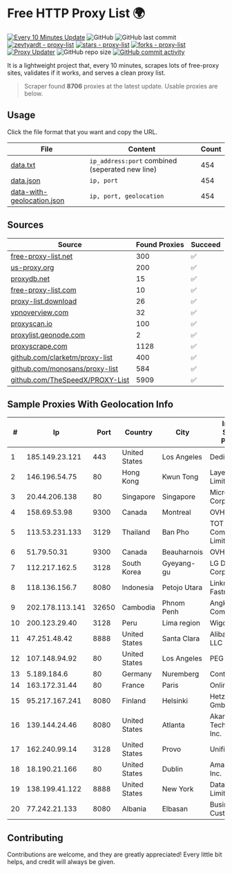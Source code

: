 
# Free HTTP Proxy List 🌍

[![Every 10 Minutes Update](https://github.com/mertguvencli/http-proxy-list/actions/workflows/main.yml/badge.svg?branch=main)](https://github.com/mertguvencli/http-proxy-list/actions/workflows/main.yml)
![GitHub](https://img.shields.io/github/license/mertguvencli/http-proxy-list)
![GitHub last commit](https://img.shields.io/github/last-commit/mertguvencli/http-proxy-list)
[![zevtyardt - proxy-list](https://img.shields.io/static/v1?label=zevtyardt&message=proxy-list&color=blue&logo=github)](https://github.com/zevtyardt/proxy-list "Go to GitHub repo")
[![stars - proxy-list](https://img.shields.io/github/stars/zevtyardt/proxy-list?style=social)](https://github.com/zevtyardt/proxy-list)
[![forks - proxy-list](https://img.shields.io/github/forks/zevtyardt/proxy-list?style=social)](https://github.com/zevtyardt/proxy-list)
[![Proxy Updater](https://github.com/zevtyardt/proxy-list/workflows/Proxy%20Updater/badge.svg)](https://github.com/zevtyardt/proxy-list/actions?query=workflow:"Proxy+Updater")
![GitHub repo size](https://img.shields.io/github/repo-size/zevtyardt/proxy-list)
[![GitHub commit activity](https://img.shields.io/github/commit-activity/m/zevtyardt/proxy-list?logo=commits)](https://github.com/zevtyardt/proxy-list/commits/main)

It is a lightweight project that, every 10 minutes, scrapes lots of free-proxy sites, validates if it works, and serves a clean proxy list.

> Scraper found **8706** proxies at the latest update. Usable proxies are below.

## Usage

Click the file format that you want and copy the URL.

|File|Content|Count|
|----|-------|-----|
|[data.txt](https://raw.githubusercontent.com/mertguvencli/http-proxy-list/main/proxy-list/data.txt)|`ip_address:port` combined (seperated new line)|454|
|[data.json](https://raw.githubusercontent.com/mertguvencli/http-proxy-list/main/proxy-list/data.json)|`ip, port`|454|
|[data-with-geolocation.json](https://raw.githubusercontent.com/mertguvencli/http-proxy-list/main/proxy-list/data-with-geolocation.json)|`ip, port, geolocation`|454|

## Sources

|Source|Found Proxies|Succeed|
|------|-------------|-------|
|[free-proxy-list.net](https://free-proxy-list.net)|300|✅|
|[us-proxy.org](https://www.us-proxy.org)|200|✅|
|[proxydb.net](http://proxydb.net)|15|✅|
|[free-proxy-list.com](https://free-proxy-list.com/?page=&port=&type%5B%5D=http&type%5B%5D=https&up_time=0&search=Search)|10|✅|
|[proxy-list.download](https://www.proxy-list.download/HTTP)|26|✅|
|[vpnoverview.com](https://vpnoverview.com/privacy/anonymous-browsing/free-proxy-servers)|32|✅|
|[proxyscan.io](https://www.proxyscan.io)|100|✅|
|[proxylist.geonode.com](https://proxylist.geonode.com/api/proxy-list?limit=300&page=1&sort_by=lastChecked&sort_type=desc&protocols=http,https)|2|✅|
|[proxyscrape.com](https://api.proxyscrape.com/v2/?request=displayproxies&protocol=http&timeout=10000&country=all&ssl=all&anonymity=all)|1128|✅|
|[github.com/clarketm/proxy-list](https://raw.githubusercontent.com/clarketm/proxy-list/master/proxy-list-raw.txt)|400|✅|
|[github.com/monosans/proxy-list](https://raw.githubusercontent.com/monosans/proxy-list/main/proxies/http.txt)|584|✅|
|[github.com/TheSpeedX/PROXY-List](https://raw.githubusercontent.com/TheSpeedX/PROXY-List/master/http.txt)|5909|✅|


## Sample Proxies With Geolocation Info

|#|Ip|Port|Country|City|Internet Service Provider|
|-|--|----|-------|----|-------------------------|
|1|185.149.23.121|443|United States|Los Angeles|DediPath|
|2|146.196.54.75|80|Hong Kong|Kwun Tong|Layerstack Limited|
|3|20.44.206.138|80|Singapore|Singapore|Microsoft Corporation|
|4|158.69.53.98|9300|Canada|Montreal|OVH SAS|
|5|113.53.231.133|3129|Thailand|Ban Pho|TOT Public Company Limited|
|6|51.79.50.31|9300|Canada|Beauharnois|OVH SAS|
|7|112.217.162.5|3128|South Korea|Gyeyang-gu|LG DACOM Corporation|
|8|118.136.156.7|8080|Indonesia|Petojo Utara|Linknet-Fastnet ASN|
|9|202.178.113.141|32650|Cambodia|Phnom Penh|Angkor Data Communication|
|10|200.123.29.40|3128|Peru|Lima region|Wigo S.A.|
|11|47.251.48.42|8888|United States|Santa Clara|Alibaba.com LLC|
|12|107.148.94.92|80|United States|Los Angeles|PEG TECH INC|
|13|5.189.184.6|80|Germany|Nuremberg|Contabo GmbH|
|14|163.172.31.44|80|France|Paris|Online S.A.S.|
|15|95.217.167.241|8080|Finland|Helsinki|Hetzner Online GmbH|
|16|139.144.24.46|8080|United States|Atlanta|Akamai Technologies, Inc.|
|17|162.240.99.14|3128|United States|Provo|Unified Layer|
|18|18.190.21.166|80|United States|Dublin|Amazon.com, Inc.|
|19|138.199.41.122|8888|United States|New York|Datacamp Limited|
|20|77.242.21.133|8080|Albania|Elbasan|Business Custommers|



## Contributing

Contributions are welcome, and they are greatly appreciated! Every
little bit helps, and credit will always be given.

